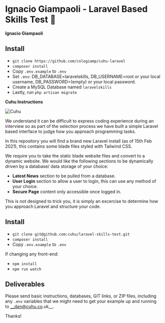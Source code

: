 # Ignacio Giampaoli - Laravel Based Skills Test 👾

__Ignacio Giampaoli__


## Install

- `git clone https://github.com/cologiamp/cuhu-laravel`
- `composer install`
- Copy `.env.example` to `.env` 
- Set `.env`: DB_DATABASE=laravelskills, DB_USERNAME=root or your local username, DB_PASSWORD=(empty) or your local password.
- Create a MySQL Database named `laravelskills`
- Lastly, run `php artisan migrate`


__Cuhu Instructions__

![Cuhu](https://s3.eu-west-2.amazonaws.com/cdn.cuhu.co.uk/app/uploads/2021/02/15140001/cuhu.jpg)

We understand it can be difficult to express coding experience during an interview so as part of the selection process we have built a simple Laravel based interface to judge how you approach programming tasks.

In this repository you will find a brand new Laravel install (as of 15th Feb 2021), this contains some blade files styled with Tailwind CSS.

We require you to take the static blade website files and convert to a dynamic website. We would like the following sections to be dynamically driven by a database/ data storage of your choice:

- __Latest News__ section to be pulled from a database.
- __User Login__ section to allow a user to login, this can use any method of your choice.
- __Secure Page__ content only accessible once logged in.

This is not designed to trick you, it is simply an excercise to determine how you approach Laravel and structure your code.

## Install

- `git clone git@github.com:cuhu/laravel-skills-test.git`
- `composer install`
- Copy `.env.example` to `.env` 

If changing any front-end:

- `npm install`
- `npm run watch`


## Deliverables

Please send basic instructions, databases, GIT links, or ZIP files, including any `.env` variables that we might need to get your example up and running to __dan@cuhu.co.uk__.

Thanks!
